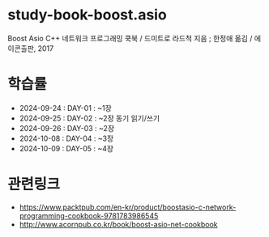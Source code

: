 # study-book-boost.asio

Boost Asio C++ 네트워크 프로그래밍 쿡북 / 드미트로 라드척 지음 ; 한정애 옮김 / 에이콘출판, 2017

# 학습률

- 2024-09-24 : DAY-01 : ~1장
- 2024-09-25 : DAY-02 : ~2장 동기 읽기/쓰기
- 2024-09-26 : DAY-03 : ~2장
- 2024-10-08 : DAY-04 : ~3장
- 2024-10-09 : DAY-05 : ~4장

# 관련링크

- https://www.packtpub.com/en-kr/product/boostasio-c-network-programming-cookbook-9781783986545
- http://www.acornpub.co.kr/book/boost-asio-net-cookbook
